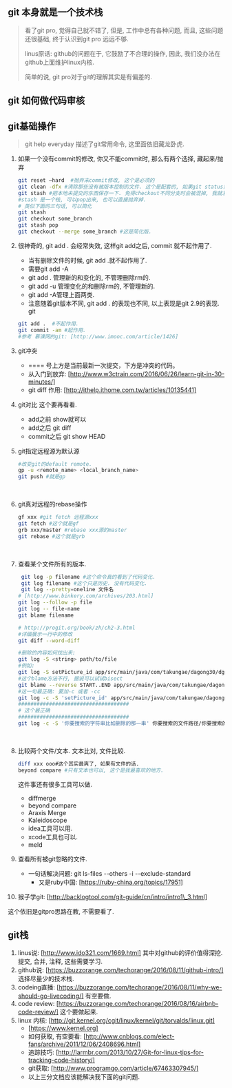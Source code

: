 ## git 本身就是一个技术栈

> 看了git pro, 觉得自己就不错了, 但是, 工作中总有各种问题, 而且, 这些问题还很基础, 终于认识到git pro 远远不够.
>
> linus原话: github的问题在于, 它鼓励了不合理的操作, 因此, 我们没办法在github上面维护linux内核.
>
> 简单的说, git pro对于git的理解其实是有偏差的.

## git 如何做代码审核



## git基础操作

> git help everyday 描述了git常用命令, 这里面依旧藏龙卧虎.

1. 如果一个没有commit的修改, 你又不能commit时, 那么有两个选择, 藏起来/抛弃

   ```sh
   git reset —hard  #抛弃未commit修改, 这个是必须的
   git clean -dfx #清除那些没有被版本控制的文件. 这个是配套的, 如果git status没有显示未控制文件, 那么可以不弄这句.
   git stash #把本地未提交的东西保存一下. 免得checkout不同分支时会被混掉, 我就发生了这事. 血的教训啊.
   #stash 是一个栈, 可以pop出来, 也可以直接抛弃掉.
   # 类似下面的三句话, 可以简化
   git stash
   git checkout some_branch
   git stash pop
   git checkout --merge some_branch #这是简化版.
   ```

2. 很神奇的, git add . 会经常失效, 这样git add之后, commit 就不起作用了.

   - 当有删除文件的时候, git add .就不起作用了.
   - 需要git add -A 
   - git add .  管理新的和变化的, 不管理删除rm的.
   - git add -u 管理变化的和删除rm的, 不管理新的.
   - git add -A管理上面两类.
   - 注意随着git版本不同, git add . 的表现也不同, 以上表现是git 2.9的表现.
     git

   ```sh
   git add .  #不起作用.
   git commit -am #起作用.
   #参考 慕课网的git: [http://www.imooc.com/article/1426]
   ```

3. git冲突

   - ==== 号上方是当前最新一次提交，下方是冲突的代码。
   - 从入门到放弃: [http://www.w3ctrain.com/2016/06/26/learn-git-in-30-minutes/]
   - git diff 作用: [http://ithelp.ithome.com.tw/articles/10135441]

4. git对比 这个要再看看.

   - add之前 show就可以
   - add之后  git diff
   - commit之后 git show HEAD 

5. git指定远程源为默认源

   ```sh
   #改变git的default remote.
   gp -u <remote_name> <local_branch_name>
   git push #就是gp
   ```

   ​

6. git真对远程的rebase操作 

   ```sh
   gf xxx #git fetch 远程源xxx
   git fetch #这个就是gf
   grb xxx/master #rebase xxx源的master
   git rebase #这个就是grb
   ```

   ​

7. 查看某个文件所有的版本.

   ```sh
    git log -p filename #这个命令真的看到了代码变化.
    git log filename #这个只是历史. 没有代码变化.
    git log --pretty=oneline 文件名
   # [http://www.binkery.com/archives/203.html]
   git log --follow -p file
   git log -- file-name 
   git blame filename

   # http://progit.org/book/zh/ch2-3.html
   #详细展示一行中的修改
   git diff --word-diff

   #删除的内容如何找出来: 
   git log -S <string> path/to/file
   #例如: 
   git log -S setPicture_id app/src/main/java/com/takungae/dagong30/dgruning.java
   #这个blame方法不行, 据说可以试试bisect
   git blame --reverse START..END app/src/main/java/com/takungae/dagong30/dgruning.java
   #这一句最正确: 要加-c 或者 -cc
   git log -c -S 'setPicture_id' app/src/main/java/com/takungae/dagong30/dgruning.java 
   ####################################
   # 这个最正确
   ####################################
   git log -c -S '你要搜索的字符串比如删除的那一串' 你要搜索的文件路径/你要搜索的文件名.java 
   ```

   ​

8. 比较两个文件/文本. 文本比对, 文件比较.

   ```sh
   diff xxx ooo#这个其实最爽了, 如果有文件的话.
   beyond compare #只有文本也可以, 这个是我最喜欢的地方.
   ```

   这件事还有很多工具可以做.

   - diffmerge
   - beyond compare
   - Araxis Merge
   - Kaleidoscope
   - idea工具可以用.
   - xcode工具也可以.
   - meld

9. 查看所有被git忽略的文件.

   - 一句话解决问题: git ls-files --others -i --exclude-standard 
     - 又是ruby中国: [https://ruby-china.org/topics/17951]

10. 猴子学git: [http://backlogtool.com/git-guide/cn/intro/intro1\_3.html]

  这个依旧是gitpro思路在教, 不需要看了.



## git栈



1. linus说: [http://www.ido321.com/1669.html] 其中对github的评价值得深挖. 提交, 合并, 注释, 这些需要学习.
2. github说: [https://buzzorange.com/techorange/2016/08/11/github-intro/] 选择尽量少的技术栈.
3. codeing直播: [https://buzzorange.com/techorange/2016/08/11/why-we-should-go-livecoding/] 有空要做.
4. code review: [https://buzzorange.com/techorange/2016/08/16/airbnb-code-review/] 这个要做起来.
5. linux 内核: [http://git.kernel.org/cgit/linux/kernel/git/torvalds/linux.git]
   - [https://www.kernel.org]
   - 如何获取, 有空要看: [http://www.cnblogs.com/elect-fans/archive/2011/12/06/2408696.html]
   - 追踪技巧: [http://larmbr.com/2013/10/27/Git-for-linux-tips-for-tracking-code-history/]
   - git获取: [http://www.programgo.com/article/67463307945/]
   - 以上三分文档应该能解决我下面的git问题.